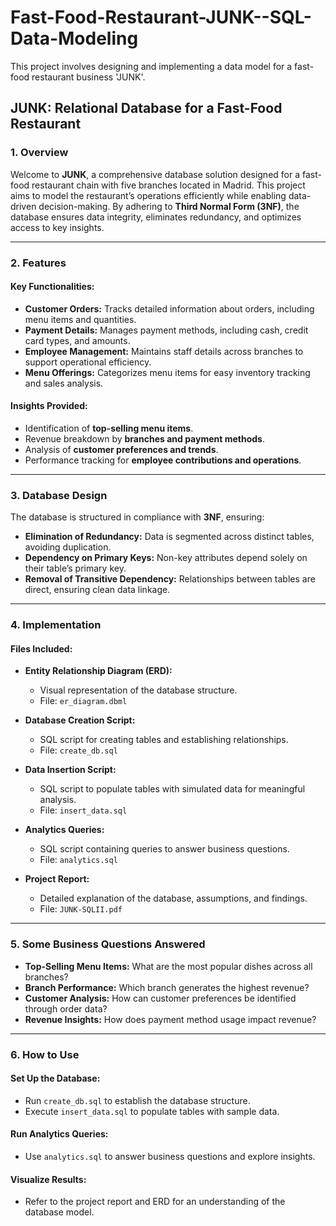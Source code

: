 # Fast-Food-Restaurant-JUNK--SQL-Data-Modeling

This project involves designing and implementing a data model for a fast-food restaurant business 'JUNK'.

## JUNK: Relational Database for a Fast-Food Restaurant

### 1. Overview
Welcome to **JUNK**, a comprehensive database solution designed for a fast-food restaurant chain with five branches located in Madrid. This project aims to model the restaurant’s operations efficiently while enabling data-driven decision-making. By adhering to **Third Normal Form (3NF)**, the database ensures data integrity, eliminates redundancy, and optimizes access to key insights.

---

### 2. Features
#### Key Functionalities:
- **Customer Orders:** Tracks detailed information about orders, including menu items and quantities.
- **Payment Details:** Manages payment methods, including cash, credit card types, and amounts.
- **Employee Management:** Maintains staff details across branches to support operational efficiency.
- **Menu Offerings:** Categorizes menu items for easy inventory tracking and sales analysis.

#### Insights Provided:
- Identification of **top-selling menu items**.
- Revenue breakdown by **branches and payment methods**.
- Analysis of **customer preferences and trends**.
- Performance tracking for **employee contributions and operations**.

---

### 3. Database Design
The database is structured in compliance with **3NF**, ensuring:
- **Elimination of Redundancy:** Data is segmented across distinct tables, avoiding duplication.
- **Dependency on Primary Keys:** Non-key attributes depend solely on their table’s primary key.
- **Removal of Transitive Dependency:** Relationships between tables are direct, ensuring clean data linkage.

---

### 4. Implementation
#### Files Included:
- **Entity Relationship Diagram (ERD):**
  - Visual representation of the database structure.
  - File: `er_diagram.dbml`

- **Database Creation Script:** 
  - SQL script for creating tables and establishing relationships.
  - File: `create_db.sql`

- **Data Insertion Script:**
  - SQL script to populate tables with simulated data for meaningful analysis.
  - File: `insert_data.sql`

- **Analytics Queries:**
  - SQL script containing queries to answer business questions.
  - File: `analytics.sql`

- **Project Report:**
  - Detailed explanation of the database, assumptions, and findings.
  - File: `JUNK-SQLII.pdf`

---

### 5. Some Business Questions Answered
- **Top-Selling Menu Items:** What are the most popular dishes across all branches?
- **Branch Performance:** Which branch generates the highest revenue?
- **Customer Analysis:** How can customer preferences be identified through order data?
- **Revenue Insights:** How does payment method usage impact revenue?

---

### 6. How to Use
#### Set Up the Database:
- Run `create_db.sql` to establish the database structure.
- Execute `insert_data.sql` to populate tables with sample data.

#### Run Analytics Queries:
- Use `analytics.sql` to answer business questions and explore insights.

#### Visualize Results:
- Refer to the project report and ERD for an understanding of the database model.
